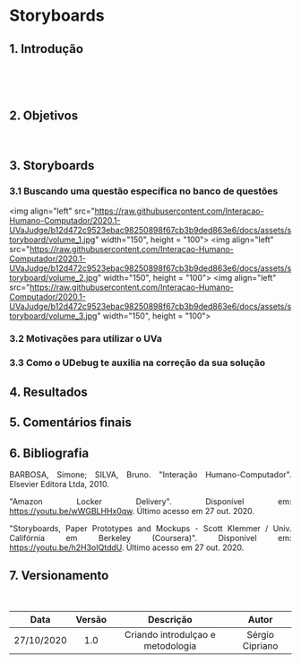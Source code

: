 # Storyboards

## 1. Introdução

<p align="justify"> &emsp;&emsp; </p>

<p align="justify"> &emsp;&emsp; </p>

## 2. Objetivos

<p align="justify"> &emsp;&emsp; </p>

## 3. Storyboards

### 3.1 Buscando uma questão específica no banco de questões

<img align="left"
src="https://raw.githubusercontent.com/Interacao-Humano-Computador/2020.1-UVaJudge/b12d472c9523ebac98250898f67cb3b9ded863e6/docs/assets/storyboard/volume_1.jpg"
width="150", height = "100">
<img align="left"
src="https://raw.githubusercontent.com/Interacao-Humano-Computador/2020.1-UVaJudge/b12d472c9523ebac98250898f67cb3b9ded863e6/docs/assets/storyboard/volume_2.jpg"
width="150", height = "100">
<img align="left"
src="https://raw.githubusercontent.com/Interacao-Humano-Computador/2020.1-UVaJudge/b12d472c9523ebac98250898f67cb3b9ded863e6/docs/assets/storyboard/volume_3.jpg"
width="150", height = "100">
<br>

### 3.2 Motivações para utilizar o UVa

### 3.3 Como o UDebug te auxilia na correção da sua solução

## 4. Resultados

## 5. Comentários finais

## 6. Bibliografia

<p align="justify">
BARBOSA, Simone; SILVA, Bruno. "Interação Humano-Computador". Elsevier Editora Ltda, 2010.
</p>
<p align="justify">
"Amazon Locker Delivery". Disponível em: <a href="https://youtu.be/wWGBLHHx0qw">https://youtu.be/wWGBLHHx0qw</a>. Último acesso em 27 out. 2020.
</p>
<p align="justify">
"Storyboards, Paper Prototypes and Mockups - Scott Klemmer / Univ. Califórnia em Berkeley (Coursera)". Disponível em: <a href="https://youtu.be/h2H3oIQtddU">https://youtu.be/h2H3oIQtddU</a>. Último acesso em 27 out. 2020.
</p>

## 7. Versionamento

<p align="justify"> &emsp;&emsp; </p>

|Data|Versão|Descrição|Autor|
|:-:|:-:|:-:|:-:|
|27/10/2020|1.0|Criando introdulçao e metodologia|Sérgio Cipriano|